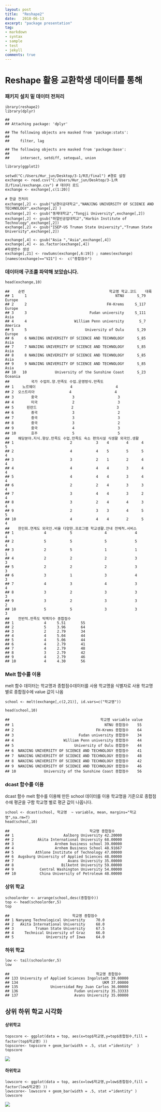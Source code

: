 ```yaml
---
layout: post
title:  "Reshape2"
date:   2018-06-13
excerpt: "package presentation"
tag:
- markdown 
- syntax
- sample
- test
- jekyll
comments: true
---
```

# Reshape 활용 교환학생 데이터를 통해

### 패키지 설치 밑 데이터 전처리

    ibrary(reshape2)
    library(dplyr)

    ## 
    ## Attaching package: 'dplyr'

    ## The following objects are masked from 'package:stats':
    ## 
    ##     filter, lag

    ## The following objects are masked from 'package:base':
    ## 
    ##     intersect, setdiff, setequal, union

    library(ggplot2)

    setwd("C:/Users/Hur_jun/Desktop/3-1/R프/final") #경로 설정
    exchange <- read.csv("C:/Users/Hur_jun/Desktop/3-1/R프/final/exchange.csv") # 데이터 로드
    exchange <- exchange[,c(1:20)]

    # 한글 전처리
    exchange[,2] <- gsub("남경이공대학교","NANJING UNIVERSITY OF SCIENCE AND TECHNOLOGY",exchange[,2] )
    exchange[,2] <- gsub("동제대학교","Tongji University",exchange[,2])
    exchange[,2] <- gsub("하얼빈공업대학교","Harbin Institute of Technology",exchange[,2])
    exchange[,2] <- gsub("ISEP-US Truman State University","Truman State University",exchange[,2])

    exchange[,4] <- gsub("Asia ","Asia",exchange[,4])
    exchange[,4] <- as.factor(exchange[,4])
    #파생변수 생성
    exchange[,21] <- rowSums(exchange[,6:19]) ; names(exchange)[names(exchange)=="V21"] <-  c("종합점수")

### 데이터에 구조를 파악해 보았습니다.


    head(exchange,10)

    ##    순번                                       학교명 학교.코드    대륙
    ## 1     1                                         NTNU      S_79  Europe
    ## 2     2                                     FH-Krems     S_117  Europe
    ## 3     3                             Fudan university     S_111    Asia
    ## 4     4                      William Penn university       S_7 America
    ## 5     5                           University of Oulu      S_29  Europe
    ## 6     6 NANJING UNIVERSITY OF SCIENCE AND TECHNOLOGY      S_85    Asia
    ## 7     7 NANJING UNIVERSITY OF SCIENCE AND TECHNOLOGY      S_85    Asia
    ## 8     8 NANJING UNIVERSITY OF SCIENCE AND TECHNOLOGY      S_85    Asia
    ## 9     9 NANJING UNIVERSITY OF SCIENCE AND TECHNOLOGY      S_85    Asia
    ## 10   10             University of the Sunshine Coast      S_23 Oceania
    ##          국가 수업의.양.만족도 수업.운영방식.만족도
    ## 1    노르웨이                4                    4
    ## 2  오스트리아                4                    4
    ## 3        중국                3                    3
    ## 4        미국                2                    3
    ## 5      핀란드                2                    3
    ## 6        중국                3                    2
    ## 7        중국                3                    3
    ## 8        중국                3                    2
    ## 9        중국                4                    3
    ## 10       호주                5                    5
    ##    해당분야.지식.향상.만족도 수업.만족도 숙소 편의시설 식생활 외국인.생활
    ## 1                          2           3    4        4      4           5
    ## 2                          4           4    5        5      5           4
    ## 3                          3           2    1        2      4           4
    ## 4                          4           4    4        3      4           4
    ## 5                          4           4    4        3      4           4
    ## 6                          2           2    4        3      3           4
    ## 7                          3           4    4        3      2           4
    ## 8                          3           2    4        4      3           4
    ## 9                          2           3    3        4      5           5
    ## 10                         4           4    4        2      5           4
    ##    한인회.연계도 외국인.비율 다양한.프로그램 학교생활.안내 전체적.서비스
    ## 1              4           5               4             4             4
    ## 2              5           5               5             5             4
    ## 3              2           5               1             1             1
    ## 4              2           2               2             3             3
    ## 5              2           2               2             3             3
    ## 6              3           1               3             4             3
    ## 7              4           3               4             3             4
    ## 8              3           2               3             3             3
    ## 9              3           2               3             3             2
    ## 10             5           5               3             3             3
    ##    전반적.만족도 빅맥지수 종합점수
    ## 1              4     5.51       55
    ## 2              5     3.96       64
    ## 3              2     2.79       34
    ## 4              4     5.04       44
    ## 5              4     5.06       44
    ## 6              4     2.79       41
    ## 7              4     2.79       48
    ## 8              3     2.79       42
    ## 9              4     2.79       46
    ## 10             4     4.30       56


### Melt 함수를 이용

melt 함수 데이터는 학교명과 종합점수데이터를 사용
학교명을 식별자로 사용
학교명 별로 종합점수에 value 값이 나옴


    school <- melt(exchange[,c(2,21)], id.vars=c("학교명"))

    head(school,10)

    ##                                          학교명 variable value
    ## 1                                          NTNU 종합점수    55
    ## 2                                      FH-Krems 종합점수    64
    ## 3                              Fudan university 종합점수    34
    ## 4                       William Penn university 종합점수    44
    ## 5                            University of Oulu 종합점수    44
    ## 6  NANJING UNIVERSITY OF SCIENCE AND TECHNOLOGY 종합점수    41
    ## 7  NANJING UNIVERSITY OF SCIENCE AND TECHNOLOGY 종합점수    48
    ## 8  NANJING UNIVERSITY OF SCIENCE AND TECHNOLOGY 종합점수    42
    ## 9  NANJING UNIVERSITY OF SCIENCE AND TECHNOLOGY 종합점수    46
    ## 10             University of the Sunshine Coast 종합점수    56

### dcast 함수를 이용

dcast 함수 melt 함수를 이용해 만든 school 데이터를 이용
학교명을 기준으로 종합점수에 평균을 구함
학교명 별로 평균 값이 나옵니다.


    school <- dcast(school, 학교명  ~ variable, mean, margins="학교명",na.rm=T)
    head(school,10)

    ##                                     학교명 종합점수
    ## 1                       Aalborg University 42.20000
    ## 2           Akita International University 68.00000
    ## 3                   Arnhem business school 39.00000
    ## 4                   Arnhem Business School 48.91667
    ## 5          Athlone Institute of Technology 47.00000
    ## 6  Augsburg University of Applied Sciences 48.00000
    ## 7                         Avans University 35.00000
    ## 8                      Bilketnt University 59.00000
    ## 9            Central Washington University 54.00000
    ## 10           China University of Petroleum 48.00000

### 상위 학교

    schoolorder <- arrange(school,desc(종합점수))
    top <- head(schoolorder,5)
    top

    ##                             학교명 종합점수
    ## 1 Nanyang Technological University     70.0
    ## 2   Akita International University     68.0
    ## 3          Truman State University     67.5
    ## 4     Technical University of Graz     66.0
    ## 5               University of Iowa     64.0

### 하위 학교

    low <- tail(schoolorder,5)
    low

    ##                                        학교명 종합점수
    ## 133 University of Applied Sciences Ingolstadt 39.00000
    ## 134                                       UKM 37.00000
    ## 135               Universidad Rey Juan Carlos 36.00000
    ## 136                          Fudan university 35.33333
    ## 137                          Avans University 35.00000

## 상위 하위 학교 시각화

#### 상위학교

    topscore <- ggplot(data = top, aes(x=top$학교명,y=top$종합점수,fill = factor(top$학교명) ))
    topscore<- topscore + geom_bar(width = .5, stat ="identity"  )
    topscore

![](https://hurjun95.github.io/assets/img/reshape2_files/unnamed-chunk-6-1.png)


#### 하위학교

    lowscore <- ggplot(data = top, aes(x=low$학교명,y=low$종합점수,fill = factor(low$학교명) ))
    lowscore<- lowscore + geom_bar(width = .5, stat ="identity" )
    lowscore

![](https://hurjun95.github.io/assets/img/reshape2_files/unnamed-chunk-7-1.png)
